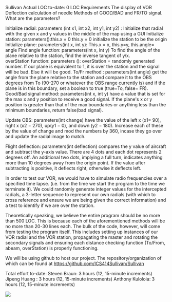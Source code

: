 Sullivan
Actual LOC to-date: 0 LOC
Requirements
The display of VOR
Deflection calculation of needle
Methods of GOOD/BAD and FR/TO signal.
What are the parameters?

Initialize radial: parameters (int x1, int x2, int y1, int y2) : Initialize that radial with the given x and y values in the middle of the map using a GUI
Initialize station: parameters():this.x = 0 this.y = 0 initialize the station to be the origin
Initialize plane: parameters(int x, int y): This.x = x, this.y=y, this.angle= angle
Find angle function: parameters(int x, int y) To find the angle of the plane relative to the station, find the inverse tangent of y/x.   
overStation function: parameters (): overStation = randomly generated number.  If our plane is equivalent to 1, it is over the station and the signal will be bad.  Else it will be good.
To/Fr method : parameters(int angle) get the angle from the plane relative to the station and compare it to the OBS degrees from To (90-270 or whatever the OBS range currently is) and if the plane is in this boundary, set a boolean to true (true=To, false= FR).
Good/Bad signal method: parameters(int x, int y) have a value that is set for the max x and y position to receive a good signal. If the plane's x or y position is greater than that of the max boundaries or anything less than the minimum boundaries, return false(bad signal).

Update OBS: parameters(int change) have the value of the left x (x1= 90), right x (x2 = 270), up(y1 = 0), and down (y2 = 180). Increase each of these by the value of change and mod the numbers by 360, incase they go over and update the radial image to match. 

Flight deflection: parameters(int deflection) compares the y value of  aircraft and subtract the y-axis value. There are 4 dots and each dot represents 2 degrees off.  An additional two dots, implying a full turn, indicates anything more than 10 degrees away from the origin point.  If the value after subtracting is positive, it deflects right, otherwise it deflects left. 

In order to test our VOR, we would have to simulate radio frequencies over a specified time lapse.  (i.e. from the time we start the program to the time we terminate it).  We could randomly generate integer values for the intercepted radials, a 3-letter sequence to represent our own radials (with which to cross reference and ensure we are being given the correct information) and a test to identify if we are over the station.  

Theoretically speaking, we believe the entire program should be no more than 500 LOC.  This is because each of the aforementioned methods will be no more than 20-30 lines each.  The bulk of the code, however, will come from testing the program itself.  This includes setting up instances of our VOR radial and the VOR station, propagating the master and rotating the secondary signals and ensuring each distance checking function (To/From, abeam, overStation) is properly functioning.

We will be using github to host our project. The repository/organization of which can be found at https://github.com/ICS414Sullivan/Sullivan

Total effort to-date: Steven Braun: 3 hours (12, 15-minute increments)
		         Jipeng Huang : 3 hours (12, 15-minute increments)
		         Anthony Kuloloia: 3 hours (12, 15-minute increments)


 <p><img src="https://raw.githubusercontent.com/ICS414Sullivan/Sullivan/blob/master/tester.png"></p>
